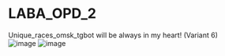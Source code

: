 # LABA_OPD_2
Unique_races_omsk_tgbot will be always in my heart! (Variant 6)<br />
![image](https://user-images.githubusercontent.com/66479764/235484982-b703e1fe-3382-4345-89d7-7a45f428a608.png)
![image](https://user-images.githubusercontent.com/66479764/235485043-b21e898e-8c0c-4d4c-9854-7e8293058845.png)

